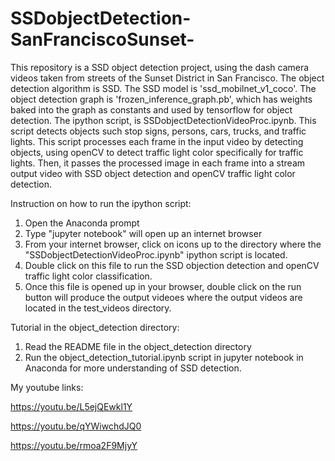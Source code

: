 # SSDobjectDetection-SanFranciscoSunset-
This repository is a SSD object detection project, using the dash camera videos taken from streets of the Sunset District in 
San Francisco.  The object detection algorithm is SSD.  The SSD model is 'ssd_mobilnet_v1_coco'.  The object detection graph is 
'frozen_inference_graph.pb', which has weights baked into the graph as constants and used by tensorflow for object detection.
The ipython script, is SSDobjectDetectionVideoProc.ipynb.  This script detects objects such stop signs, persons, cars, trucks, and traffic
lights.  This script processes each frame in the input video by detecting objects, using openCV to detect traffic light color 
specifically for traffic lights.  Then, it passes the processed image in each frame into a stream output video with SSD object detection 
and openCV traffic light color detection.

Instruction on how to run the ipython script:
1) Open the Anaconda prompt
2) Type "jupyter notebook" will open up an internet browser
3) From your internet browser, click on icons up to the directory where the "SSDobjectDetectionVideoProc.ipynb" ipython script is located.
4) Double click on this file to run the SSD objection detection and openCV traffic light color classification.
5) Once this file is opened up in your browser, double click on the run button will produce the output videoes where the output videos
   are located in the test_videos directory.

Tutorial in the object_detection directory:
1) Read the README file in the object_detection directory
2) Run the object_detection_tutorial.ipynb script in jupyter notebook in Anaconda for more understanding of SSD detection.

My youtube links:

https://youtu.be/L5ejQEwkl1Y

https://youtu.be/qYWiwchdJQ0

https://youtu.be/rmoa2F9MjyY
